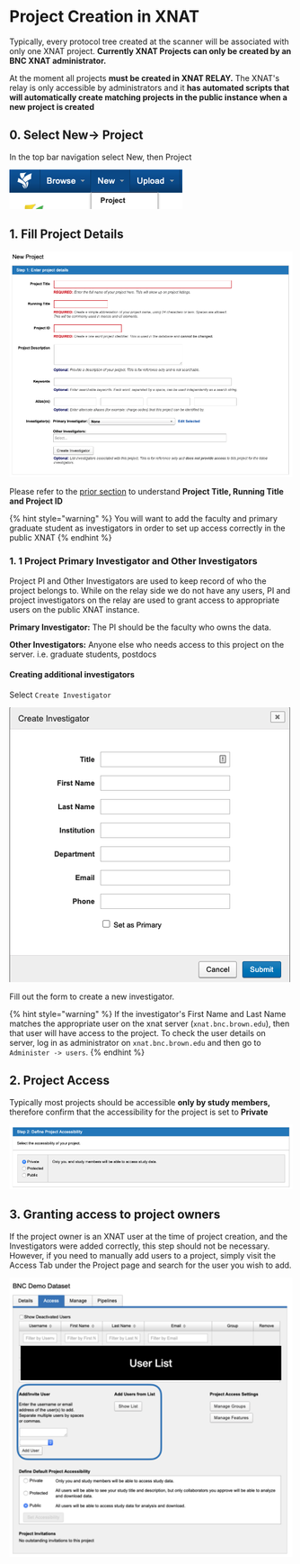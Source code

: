 # Project Creation in XNAT

Typically, every protocol tree created at the scanner will be associated with only one XNAT project. **Currently XNAT Projects can only be created by an BNC XNAT administrator.**

At the moment all projects **must be created in XNAT RELAY.** The XNAT's relay is only accessible by administrators and it **has automated scripts that will automatically create matching projects in the public instance when a new project is created**

## 0. Select New-> Project

In the top bar navigation select New, then Project&#x20;

![](<../.gitbook/assets/image (19) (1).png>)

## 1. Fill Project Details

![Form for filing New Project Details](<../.gitbook/assets/image (22) (1) (1).png>)

Please refer to the [prior section](managing-your-projects.md#xnat-project-title-and-id) to understand **Project Title, Running Title and Project ID**

{% hint style="warning" %}
You will want to add the faculty and primary graduate student as investigators in order to set up access correctly in the public XNAT
{% endhint %}

### 1. 1 Project Primary Investigator and Other Investigators

Project PI and Other Investigators are used to keep record of who the project belongs to. While on the relay side we do not have any users, PI and project investigators on the relay are used to grant access to appropriate users on the public XNAT instance.&#x20;

**Primary Investigator:** The PI should be the faculty who owns the data.&#x20;

**Other Investigators:** Anyone else who needs access to this project on the server. i.e. graduate students, postdocs

#### Creating additional investigators

Select `Create Investigator`

![](<../.gitbook/assets/image (22) (1) (1) (1).png>)

Fill out the form to create a new investigator.&#x20;

{% hint style="warning" %}
If the investigator's First Name and Last Name matches the appropriate user on the xnat server (`xnat.bnc.brown.edu`), then that user will have access to the project. To check the user details on server, log in as administrator on `xnat.bnc.brown.edu` and then go to `Administer -> users`.
{% endhint %}

## 2. Project Access

Typically most projects should be accessible **only by study members,** therefore confirm that the accessibility for the project is set to **Private**

![Project Accessibility Settings](<../.gitbook/assets/image (22) (1).png>)

## 3. Granting access to project owners

If the project owner is an XNAT user at the time of project creation, and the Investigators were added correctly, this step should not be necessary. However, if you need to manually add users to a project, simply visit the Access Tab under the Project page and search for the user you wish to add.

![Access tab, where project members can be added](<../.gitbook/assets/xnat1 (1).png>)

